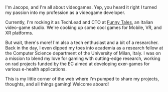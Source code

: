 I'm Jacopo, and I'm all about videogames.
Yep, you heard it right I turned my passion into my profession as a videogame developer.

Currently, I'm rocking it as TechLead and CTO at [Funny Tales](https://funnytales.us/), an Italian video-game studio.
We're cooking up some cool games for Mobile, VR, and XR platforms.

But wait, there's more! I'm also a tech enthusiast and a bit of a researcher.
Back in the day, I even dipped my toes into academia as a research fellow
at the Computer Science department of the University of Milan, Italy.
I was on a mission to blend my love for gaming with cutting-edge research,
working on rad projects funded by the EC aimed at developing exer-games for various e-health applications.

This is my little corner of the web where I'm pumped to share my projects, thoughts,
and all things gaming! Welcome aboard!